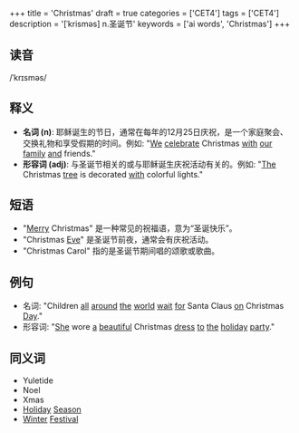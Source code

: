 +++
title = 'Christmas'
draft = true
categories = ['CET4']
tags = ['CET4']
description = '[ˈkrisməs] n.圣诞节'
keywords = ['ai words', 'Christmas']
+++

## 读音
/ˈkrɪsməs/

## 释义
- **名词 (n)**: 耶稣诞生的节日，通常在每年的12月25日庆祝，是一个家庭聚会、交换礼物和享受假期的时间。例如: "[We](/zh/post/we/) [celebrate](/zh/post/celebrate/) Christmas [with](/zh/post/with/) [our](/zh/post/our/) [family](/zh/post/family/) [and](/zh/post/and/) friends."
- **形容词 (adj)**: 与圣诞节相关的或与耶稣诞生庆祝活动有关的。例如: "[The](/zh/post/the/) Christmas [tree](/zh/post/tree/) is decorated [with](/zh/post/with/) colorful lights."

## 短语
- "[Merry](/zh/post/merry/) Christmas" 是一种常见的祝福语，意为“圣诞快乐”。
- "Christmas [Eve](/zh/post/eve/)" 是圣诞节前夜，通常会有庆祝活动。
- "Christmas Carol" 指的是圣诞节期间唱的颂歌或歌曲。

## 例句
- 名词: "Children [all](/zh/post/all/) [around](/zh/post/around/) [the](/zh/post/the/) [world](/zh/post/world/) [wait](/zh/post/wait/) [for](/zh/post/for/) Santa Claus [on](/zh/post/on/) Christmas [Day](/zh/post/day/)."
- 形容词: "[She](/zh/post/she/) wore [a](/zh/post/a/) [beautiful](/zh/post/beautiful/) Christmas [dress](/zh/post/dress/) [to](/zh/post/to/) [the](/zh/post/the/) [holiday](/zh/post/holiday/) [party](/zh/post/party/)."

## 同义词
- Yuletide
- Noel
- Xmas
- [Holiday](/zh/post/holiday/) [Season](/zh/post/season/)
- [Winter](/zh/post/winter/) [Festival](/zh/post/festival/)
